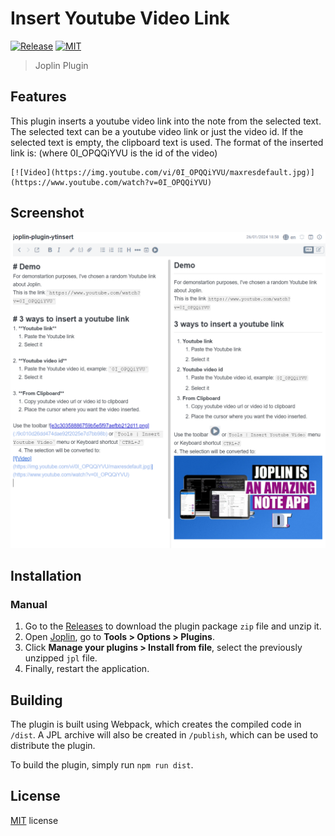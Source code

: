 # Insert Youtube Video Link

[![Release](https://img.shields.io/github/v/release/badabing2005/joplin-plugin-ytinsert?style=flat-square)](https://github.com/badabing2005/joplin-plugin-ytinsert/releases/latest) [![MIT](https://img.shields.io/github/license/badabing2005/joplin-plugin-ytinsert?style=flat-square)](/LICENSE)

> Joplin Plugin

## Features

This plugin inserts a youtube video link into the note from the selected text.
The selected text can be a youtube video link or just the video id.
If the selected text is empty, the clipboard text is used.
The format of the inserted link is: (where 0I_OPQQiYVU is the id of the video)

```text
[![Video](https://img.youtube.com/vi/0I_OPQQiYVU/maxresdefault.jpg)](https://www.youtube.com/watch?v=0I_OPQQiYVU)
```

## Screenshot

![Screenshot](/screenshot.png)

## Installation

### Manual

1. Go to the [Releases](https://github.com/badabing2005/joplin-plugin-ytinsert/releases/latest) to download the plugin package `zip` file and unzip it.
2. Open [Joplin](https://joplinapp.org/), go to **Tools > Options > Plugins**.
3. Click **Manage your plugins > Install from file**, select the previously unzipped `jpl` file.
4. Finally, restart the application.

## Building

The plugin is built using Webpack, which creates the compiled code in `/dist`. A JPL archive will also be created in `/publish`, which can be used to distribute the plugin.

To build the plugin, simply run `npm run dist`.

## License

[MIT](./LICENSE) license
